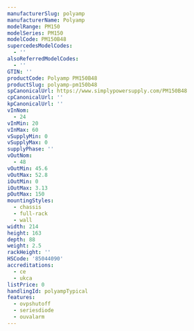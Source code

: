 ```yaml
---
manufacturerSlug: polyamp
manufacturerName: Polyamp
modelRange: PM150
modelSeries: PM150
modelCode: PM150B48
supercedesModelCodes:
  - ''
alsoReferredModelCodes:
  - ''
GTIN: ''
productCode: Polyamp PM150B48
productSlug: polyamp-pm150b48
spCanonicalUrl: https://www.simplypowersupply.com/PM150B48
cpCanonicalUrl: ''
kpCanonicalUrl: ''
vInNom:
  - 24
vInMin: 20
vInMax: 60
vSupplyMin: 0
vSupplyMax: 0
supplyPhase: ''
vOutNom:
  - 48
vOutMin: 45.6
vOutMax: 52.8
iOutMin: 0
iOutMax: 3.13
pOutMax: 150
mountingStyles:
  - chassis
  - full-rack
  - wall
width: 214
height: 163
depth: 88
weight: 2.5
rackHeight: ''
HSCode: '85044090'
accreditations:
  - ce
  - ukca
listPrice: 0
handlingId: polyampTypical
features:
  - ovpshutoff
  - seriesdiode
  - ouvalarm
---
```

